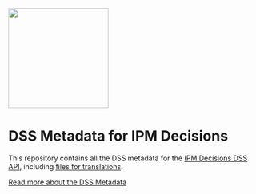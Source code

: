 <img src="https://ipmdecisions.net/media/phdj3qhd/output-onlinepngtools.png" width="200px;"/>


# DSS Metadata for IPM Decisions

This repository contains all the DSS metadata for the [IPM Decisions DSS API](https://github.com/H2020-IPM-Decisions/DSSService), including [files for translations](/docs/i18n.md).

[Read more about the DSS Metadata](https://github.com/H2020-IPM-Decisions/DSSService/blob/develop/docs/registerdss.md)